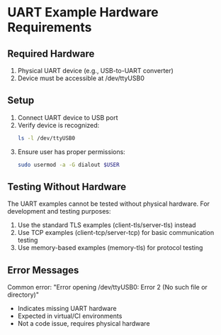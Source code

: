 # UART Example Hardware Requirements

## Required Hardware
1. Physical UART device (e.g., USB-to-UART converter)
2. Device must be accessible at /dev/ttyUSB0

## Setup
1. Connect UART device to USB port
2. Verify device is recognized:
   ```bash
   ls -l /dev/ttyUSB0
   ```
3. Ensure user has proper permissions:
   ```bash
   sudo usermod -a -G dialout $USER
   ```

## Testing Without Hardware
The UART examples cannot be tested without physical hardware. For development and testing purposes:
1. Use the standard TLS examples (client-tls/server-tls) instead
2. Use TCP examples (client-tcp/server-tcp) for basic communication testing
3. Use memory-based examples (memory-tls) for protocol testing

## Error Messages
Common error: "Error opening /dev/ttyUSB0: Error 2 (No such file or directory)"
- Indicates missing UART hardware
- Expected in virtual/CI environments
- Not a code issue, requires physical hardware
